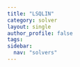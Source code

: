 ```yaml
---
title: "LSQLIN"
category: solver
layout: single
author_profile: false
tags: 
sidebar:
  nav: "solvers"
---
```

